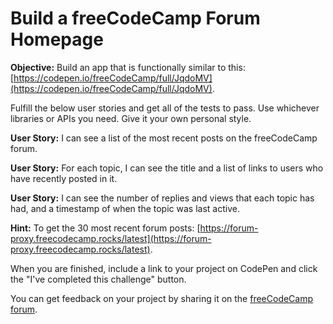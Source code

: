 Build a freeCodeCamp Forum Homepage
===================================

**Objective:** Build an app that is functionally similar to this: [https://codepen.io/freeCodeCamp/full/JqdoMV](https://codepen.io/freeCodeCamp/full/JqdoMV).

Fulfill the below user stories and get all of the tests to pass. Use whichever libraries or APIs you need. Give it your own personal style.

**User Story:** I can see a list of the most recent posts on the freeCodeCamp forum.

**User Story:** For each topic, I can see the title and a list of links to users who have recently posted in it.

**User Story:** I can see the number of replies and views that each topic has had, and a timestamp of when the topic was last active.

**Hint:** To get the 30 most recent forum posts: [https://forum-proxy.freecodecamp.rocks/latest](https://forum-proxy.freecodecamp.rocks/latest).

When you are finished, include a link to your project on CodePen and click the "I've completed this challenge" button.

You can get feedback on your project by sharing it on the [freeCodeCamp forum](https://forum.freecodecamp.org/c/project-feedback/409).
